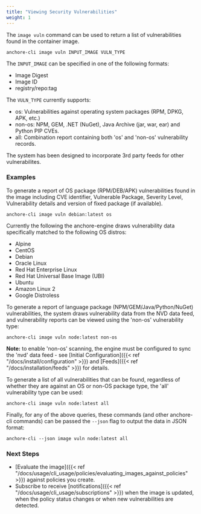 ```yaml
---
title: "Viewing Security Vulnerabilities"
weight: 1
---
```


The `image vuln` command can be used to return a list of vulnerabilities found in the container image.

`anchore-cli image vuln INPUT_IMAGE VULN_TYPE`

The `INPUT_IMAGE` can be specified in one of the following formats:

- Image Digest
- Image ID
- registry/repo:tag

The `VULN_TYPE` currently supports:

- os: Vulnerabilities against operating system packages (RPM, DPKG, APK, etc.)
- non-os: NPM, GEM, .NET (NuGet), Java Archive (jar, war, ear) and Python PIP CVEs.
- all: Combination report containing both 'os' and 'non-os' vulnerability records.

The system has been designed to incorporate 3rd party feeds for other vulnerabilites.

### Examples

To generate a report of OS package (RPM/DEB/APK) vulnerabilities found in the image including CVE identifier, Vulnerable Package, Severity Level, Vulnerability details and version of fixed package (if available).

`anchore-cli image vuln debian:latest os`

Currently the following the anchore-engine draws vulnerability data specifically matched to the following OS distros:

- Alpine
- CentOS
- Debian
- Oracle Linux
- Red Hat Enterprise Linux
- Red Hat Universal Base Image (UBI)
- Ubuntu
- Amazon Linux 2
- Google Distroless

To generate a report of language package (NPM/GEM/Java/Python/NuGet) vulnerabilities, the system draws vulnerability data from the NVD data feed, and vulnerability reports can be viewed using the 'non-os' vulnerability type:

`anchore-cli image vuln node:latest non-os`

**Note:** to enable 'non-os' scanning, the engine must be configured to sync the 'nvd' data feed - see [Initial Configuration]({{< ref "/docs/install/configuration" >}}) and [Feeds]({{< ref "/docs/installation/feeds" >}}) for details.

To generate a list of all vulnerabilities that can be found, regardless of whether they are against an OS or non-OS package type, the 'all' vulnerability type can be used:

`anchore-cli image vuln node:latest all`

Finally, for any of the above queries, these commands (and other anchore-cli commands) can be passed the `--json` flag to output the data in JSON format:

`anchore-cli --json image vuln node:latest all`

### Next Steps

- [Evaluate the image]({{< ref "/docs/usage/cli_usage/policies/evaluating_images_against_policies" >}}) against policies you create.
- Subscribe to receive [notifications]({{< ref "/docs/usage/cli_usage/subscriptions" >}}) when the image is updated, when the policy status changes or when new vulnerabilities are detected.





